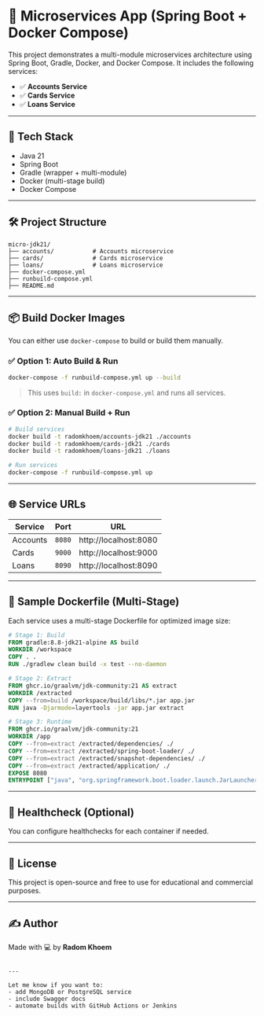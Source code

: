 # 🧱 Microservices App (Spring Boot + Docker Compose)

This project demonstrates a multi-module microservices architecture using Spring Boot, Gradle, Docker, and Docker Compose. It includes the following services:

- ✅ **Accounts Service**
- ✅ **Cards Service**
- ✅ **Loans Service**

---

## 🚀 Tech Stack

- Java 21
- Spring Boot
- Gradle (wrapper + multi-module)
- Docker (multi-stage build)
- Docker Compose

---

## 🛠 Project Structure

```
micro-jdk21/
├── accounts/           # Accounts microservice
├── cards/              # Cards microservice
├── loans/              # Loans microservice
├── docker-compose.yml
├── runbuild-compose.yml
├── README.md
```

---

## 📦 Build Docker Images

You can either use `docker-compose` to build or build them manually.

### ✅ Option 1: Auto Build & Run

```bash
docker-compose -f runbuild-compose.yml up --build
```

> This uses `build:` in `docker-compose.yml` and runs all services.

### ✅ Option 2: Manual Build + Run

```bash
# Build services
docker build -t radomkhoem/accounts-jdk21 ./accounts
docker build -t radomkhoem/cards-jdk21 ./cards
docker build -t radomkhoem/loans-jdk21 ./loans

# Run services
docker-compose -f runbuild-compose.yml up
```

---

## 🌐 Service URLs

| Service   | Port     | URL                          |
|-----------|----------|------------------------------|
| Accounts  | `8080`   | http://localhost:8080        |
| Cards     | `9000`   | http://localhost:9000        |
| Loans     | `8090`   | http://localhost:8090        |

---

## 📄 Sample Dockerfile (Multi-Stage)

Each service uses a multi-stage Dockerfile for optimized image size:

```Dockerfile
# Stage 1: Build
FROM gradle:8.8-jdk21-alpine AS build
WORKDIR /workspace
COPY . .
RUN ./gradlew clean build -x test --no-daemon

# Stage 2: Extract
FROM ghcr.io/graalvm/jdk-community:21 AS extract
WORKDIR /extracted
COPY --from=build /workspace/build/libs/*.jar app.jar
RUN java -Djarmode=layertools -jar app.jar extract

# Stage 3: Runtime
FROM ghcr.io/graalvm/jdk-community:21
WORKDIR /app
COPY --from=extract /extracted/dependencies/ ./
COPY --from=extract /extracted/spring-boot-loader/ ./
COPY --from=extract /extracted/snapshot-dependencies/ ./
COPY --from=extract /extracted/application/ ./
EXPOSE 8080
ENTRYPOINT ["java", "org.springframework.boot.loader.launch.JarLauncher"]
```

---

## 🧪 Healthcheck (Optional)

You can configure healthchecks for each container if needed.

---

## 🧾 License

This project is open-source and free to use for educational and commercial purposes.

---

## ✍️ Author

Made with 💻 by **Radom Khoem**

```

---

Let me know if you want to:
- add MongoDB or PostgreSQL service
- include Swagger docs
- automate builds with GitHub Actions or Jenkins